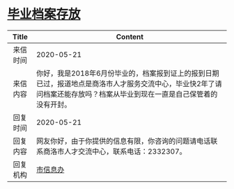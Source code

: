 # <a href="http://www.shangluo.gov.cn/zmhd/ldxxxx.jsp?urltype=leadermail.LeaderMailContentUrl&wbtreeid=1112&leadermailid=5882">毕业档案存放</a>
| Title |                                        Content                                         |
|:-----:|----------------------------------------------------------------------------------------|
| 来信时间  | 2020-05-21                                                                             |
| 来信内容  | 你好，我是2018年6月份毕业的，档案报到证上的报到日期已过，报道地点是商洛市人才服务交流中心，毕业快2年了请问档案还能存放吗？档案从毕业到现在一直是自己保管着的没有开封。 |
| 回复时间  | 2020-05-21                                                                             |
| 回复内容  | 网友你好，由于你提供的信息有限，你咨询的问题请电话联系商洛市人才交流中心，联系电话：2332307。                                     |
| 回复机构  | <a href="../../category/agencies/市信息办.md">市信息办</a>                                     |